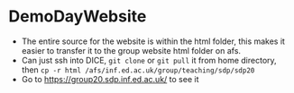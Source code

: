 # DemoDayWebsite

- The entire source for the website is within the html folder, this makes it easier to transfer it to the group website html folder on afs.
- Can just ssh into DICE, `git clone` or `git pull` it from home directory, then `cp -r html /afs/inf.ed.ac.uk/group/teaching/sdp/sdp20`
- Go to https://group20.sdp.inf.ed.ac.uk/ to see it
